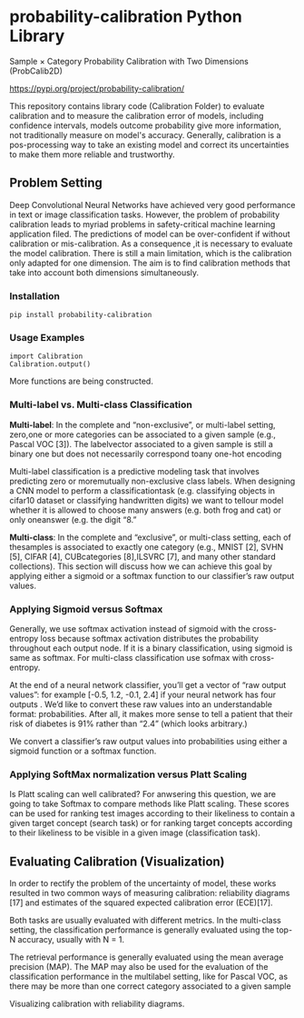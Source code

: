 
# probability-calibration Python Library
Sample × Category Probability Calibration with Two Dimensions (ProbCalib2D)

https://pypi.org/project/probability-calibration/

This repository contains library code (Calibration Folder) to evaluate calibration and to measure the calibration error of models, including confidence intervals, models outcome probability give more information, not traditionally measure on model's accuracy. Generally, calibration is a pos-processing way to take an existing model and correct its uncertainties to make them more reliable and trustworthy.

## Problem Setting

Deep Convolutional Neural Networks have achieved very good performance in text or image classification tasks. However, the problem of probability calibration leads to myriad problems in safety-critical machine learning application filed. The predictions of model can be over-confident if without calibration or mis-calibration.  As a consequence ,it is necessary to evaluate the model calibration. There is still a main limitation, which is the calibration only adapted for one dimension. The aim is to find calibration methods that take into account both dimensions simultaneously. 

### Installation
```
pip install probability-calibration
```

### Usage Examples
```
import Calibration
Calibration.output()
```
More functions are being constructed.

### Multi-label vs. Multi-class Classification
**Multi-label**: In the complete and “non-exclusive”,  or multi-label setting,  zero,one or more categories can be associated to a given sample (e.g., Pascal VOC [3]). The labelvector associated to a given sample is still a binary one but does not necessarily correspond toany one-hot encoding

Multi-label classification is a predictive modeling task that involves predicting zero or moremutually non-exclusive class labels. When designing a CNN model to perform a classificationtask (e.g. classifying objects in cifar10 dataset or classifying handwritten digits) we want to tellour model whether it is allowed to choose many answers (e.g.  both frog and cat) or only oneanswer (e.g. the digit “8.”

**Multi-class**: In the complete and “exclusive”, or multi-class setting, each of thesamples is associated to exactly one category (e.g., MNIST [2], SVHN [5], CIFAR [4], CUBcategories [8],ILSVRC [7], and many other standard collections).
This section will discuss how we can achieve this goal by applying either a sigmoid or a softmax function to our classifier’s raw output values.

### Applying Sigmoid versus Softmax
Generally, we use softmax activation instead of sigmoid with the cross-entropy loss because softmax activation distributes the probability throughout each output node. If it is a binary classification, using sigmoid is same as softmax. For multi-class classification use sofmax with cross-entropy.

At the end of a neural network classifier, you’ll get a vector of “raw output values”: for example [-0.5, 1.2, -0.1, 2.4] if your neural network has four outputs . We’d like to convert these raw values into an understandable format: probabilities. After all, it makes more sense to tell a patient that their risk of diabetes is 91\% rather than “2.4” (which looks arbitrary.)

We convert a classifier’s raw output values into probabilities using either a sigmoid function or a softmax function.


### Applying SoftMax normalization versus Platt Scaling
Is Platt scaling can well calibrated? For anwsering this question, we are going to take Softmax to compare methods like Platt scaling. These scores can be used for ranking test images according to their likeliness to contain a given target concept (search task) or for ranking target concepts according to their likeliness to be visible in a given image (classification task). 

## Evaluating Calibration (Visualization)
In order to rectify the problem of the uncertainty of model, these works resulted in two common ways of measuring calibration: reliability diagrams [17] and estimates of the squared expected calibration error (ECE)[17].

Both tasks are usually evaluated with different metrics. In the multi-class setting, the classification performance is generally evaluated using the top-N accuracy, usually with N = 1.

The retrieval performance is generally evaluated using the mean average precision (MAP).
The MAP may also be used for the evaluation of the classification performance in the multilabel setting, like for Pascal VOC, as there may be more than one correct category associated to a given sample

Visualizing calibration with reliability diagrams.